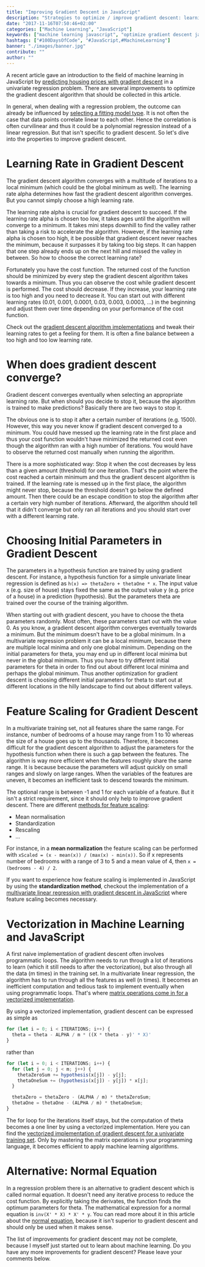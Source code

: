 ```yaml
---
title: "Improving Gradient Descent in JavaScript"
description: "Strategies to optimize / improve gradient descent: learning rate, feature scaling, vectorization, parameter initialization ..."
date: "2017-11-16T07:50:46+02:00"
categories: ["Machine Learning", "JavaScript"]
keywords: ["machine learning javascript", "optimize gradient descent javascript", "improve gradient descent javascript"]
hashtags: ["#100DaysOfCode", "#JavaScript,#MachineLearning"]
banner: "./images/banner.jpg"
contribute: ""
author: ""
---
```


<Sponsorship />

A recent article gave an introduction to the field of machine learning in JavaScript by [predicting housing prices with gradient descent](/linear-regression-gradient-descent-javascript/) in a univariate regression problem. There are several improvements to optimize the gradient descent algorithm that should be collected in this article.

In general, when dealing with a regression problem, the outcome can already be influenced by [selecting a fitting model type](/polynomial-regression-model-selection-javascript/). It is not often the case that data points correlate linear to each other. Hence the correlation is often curvilinear and thus it could be a polynomial regression instead of a linear regression. But that isn't specific to gradient descent. So let's dive into the properties to improve gradient descent.

<MachineLearningIntro />

# Learning Rate in Gradient Descent

The gradient descent algorithm converges with a multitude of iterations to a local minimum (which could be the global minimum as well). The learning rate alpha determines how fast the gradient descent algorithm converges. But you cannot simply choose a high learning rate.

The learning rate alpha is crucial for gradient descent to succeed. If the learning rate alpha is chosen too low, it takes ages until the algorithm will converge to a minimum. It takes mini steps downhill to find the valley rather than taking a risk to accelerate the algorithm. However, if the learning rate alpha is chosen too high, it be possible that gradient descent never reaches the minimum, because it surpasses it by taking too big steps. It can happen that one step already ends up on the next hill and missed the valley in between. So how to choose the correct learning rate?

Fortunately you have the cost function. The returned cost of the function should be minimized by every step the gradient descent algorithm takes towards a minimum. Thus you can observe the cost while gradient descent is performed. The cost should decrease. If they increase, your learning rate is too high and you need to decrease it. You can start out with different learning rates (0.01, 0.001, 0.0001, 0.03, 0.003, 0.0003, ...) in the beginning and adjust them over time depending on your performance of the cost function.

Check out the [gradient descent algorithm implementations](https://github.com/javascript-machine-learning) and tweak their learning rates to get a feeling for them. It is often a fine balance between a too high and too low learning rate.

# When does gradient descent converge?

Gradient descent converges eventually when selecting an appropriate learning rate. But when should you decide to stop it, because the algorithm is trained to make predictions? Basically there are two ways to stop it.

The obvious one is to stop it after a certain number of iterations (e.g. 1500). However, this way you never know if gradient descent converged to a minimum. You could have messed up the learning rate in the first place and thus your cost function wouldn't have minimized the returned cost even though the algorithm ran with a high number of iterations. You would have to observe the returned cost manually when running the algorithm.

There is a more sophisticated way: Stop it when the cost decreases by less than a given amount (threshold) for one iteration. That's the point where the cost reached a certain minimum and thus the gradient descent algorithm is trained. If the learning rate is messed up in the first place, the algorithm might never stop, because the threshold doesn't go below the defined amount. Then there could be an escape condition to stop the algorithm after a certain very high number of iterations. Afterward, the algorithm should tell that it didn't converge but only ran all iterations and you should start over with a different learning rate.

# Choosing Initial Parameters in Gradient Descent

The parameters in a hypothesis function are trained by using gradient descent. For instance, a hypothesis function for a simple univariate linear regression is defined as `h(x) => thetaZero + thetaOne * x`. The input value x (e.g. size of house) stays fixed the same as the output value y (e.g. price of a house) in a prediction (hypothesis). But the parameters theta are trained over the course of the training algorithm.

When starting out with gradient descent, you have to choose the theta parameters randomly. Most often, these parameters start out with the value 0. As you know, a gradient descent algorithm converges eventually towards a minimum. But the minimum doesn't have to be a global minimum. In a multivariate regression problem it can be a local minimum, because there are multiple local minima and only one global minimum. Depending on the initial parameters for theta, you may end up in different local minima but never in the global minimum. Thus you have to try different initial parameters for theta in order to find out about different local minima and perhaps the global minimum. Thus another optimization for gradient descent is choosing different initial parameters for theta to start out at different locations in the hilly landscape to find out about different valleys.

# Feature Scaling for Gradient Descent

In a multivariate training set, not all features share the same range. For instance, number of bedrooms of a house may range from 1 to 10 whereas the size of a house goes up to the thousands. Therefore, it becomes difficult for the gradient descent algorithm to adjust the parameters for the hypothesis function when there is such a gap between the features. The algorithm is way more efficient when the features roughly share the same range. It is because because the parameters will adjust quickly on small ranges and slowly on large ranges. When the variables of the features are uneven, it becomes an inefficient task to descend towards the minimum.

The optional range is between -1 and 1 for each variable of a feature. But it isn't a strict requirement, since it should only help to improve gradient descent. There are different [methods for feature scaling](https://en.wikipedia.org/wiki/Feature_scaling):

* Mean normalisation
* Standardization
* Rescaling
* ...

For instance, in a **mean normalization** the feature scaling can be performed with `xScaled = (x - mean(x)) / (max(x) - min(x))`. So if x represents number of bedrooms with a range of 3 to 5 and a mean value of 4, then `x = (bedrooms - 4) / 2`.

If you want to experience how feature scaling is implemented in JavaScript by using the **standardization method**, checkout the implementation of a [multivariate linear regression with gradient descent in JavaScript](/multivariate-linear-regression-gradient-descent-javascript) where feature scaling becomes necessary.

# Vectorization in Machine Learning and JavaScript

A first naive implementation of gradient descent often involves programmatic loops. The algorithm needs to run through a lot of iterations to learn (which it still needs to after the vectorization), but also through all the data (m times) in the training set. In a multivariate linear regression, the algorithm has to run through all the features as well (n times). It becomes an inefficient computation and tedious task to implement eventually when using programmatic loops. That's where [matrix operations come in for a vectorized implementation](/linear-algebra-matrix-javascript/).

By using a vectorized implementation, gradient descent can be expressed as simple as

```javascript
for (let i = 0; i < ITERATIONS; i++) {
  theta = theta - ALPHA / m * ((X * theta - y)' * X)'
}
```

rather than

```javascript
for (let i = 0; i < ITERATIONS; i++) {
  for (let j = 0; j < m; j++) {
    thetaZeroSum += hypothesis(x[j]) - y[j];
    thetaOneSum += (hypothesis(x[j]) - y[j]) * x[j];
  }

  thetaZero = thetaZero - (ALPHA / m) * thetaZeroSum;
  thetaOne = thetaOne - (ALPHA / m) * thetaOneSum;
}
```

The for loop for the iterations itself stays, but the computation of theta becomes a one liner by using a vectorized implementation. Here you can find the [vectorized implementation of gradient descent for a univariate training set](/linear-regression-gradient-descent-vectorization-javascript). Only by mastering the matrix operations in your programming language, it becomes efficient to apply machine learning algorithms.

# Alternative: Normal Equation

In a regression problem there is an alternative to gradient descent which is called normal equation. It doesn't need any iterative process to reduce the cost function. By explicitly taking the derivates, the function finds the optimum parameters for theta. The mathematical expression for a normal equation is `inv(X' * X) * X' * y`. You can read more about it in this article about the [normal equation](/multivariate-linear-regression-normal-equation-javascript), because it isn't superior to gradient descent and should only be used when it makes sense.

<Divider />

The list of improvements for gradient descent may not be complete, because I myself just started out to learn about machine learning. Do you have any more improvements for gradient descent? Please leave your comments below.
